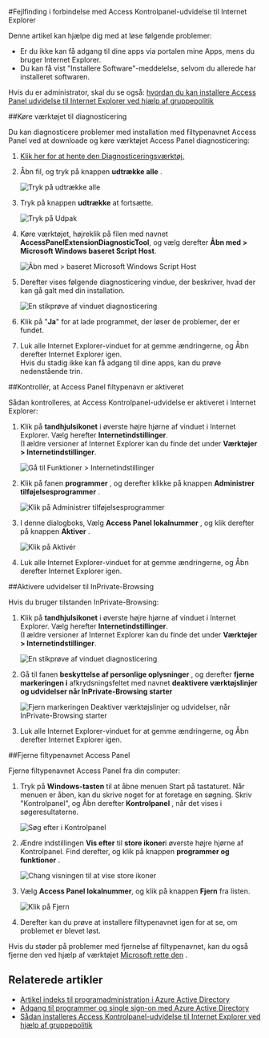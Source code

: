 <properties
    pageTitle="Fejlfinding i forbindelse med Access Kontrolpanel-udvidelse til Internet Explorer | Microsoft Azure"
    description="Sådan bruger Gruppepolitik til at installere tilføjelsesprogrammet Internet Explorer til portalen mine Apps."
    services="active-directory"
    documentationCenter=""
    authors="MarkusVi"
    manager="femila"
    editor=""/>

<tags
    ms.service="active-directory"
    ms.devlang="na"
    ms.topic="article"
    ms.tgt_pltfrm="na"
    ms.workload="identity"
    ms.date="08/16/2016"
    ms.author="markvi"/>

#<a name="troubleshooting-the-access-panel-extension-for-internet-explorer"></a>Fejlfinding i forbindelse med Access Kontrolpanel-udvidelse til Internet Explorer

Denne artikel kan hjælpe dig med at løse følgende problemer:

- Er du ikke kan få adgang til dine apps via portalen mine Apps, mens du bruger Internet Explorer.
- Du kan få vist "Installere Software"-meddelelse, selvom du allerede har installeret softwaren.

Hvis du er administrator, skal du se også: [hvordan du kan installere Access Panel udvidelse til Internet Explorer ved hjælp af gruppepolitik](active-directory-saas-ie-group-policy.md)

##<a name="run-the-diagnostic-tool"></a>Køre værktøjet til diagnosticering

Du kan diagnosticere problemer med installation med filtypenavnet Access Panel ved at downloade og køre værktøjet Access Panel diagnosticering:

1. [Klik her for at hente den Diagnosticeringsværktøj.](https://account.activedirectory.windowsazure.com/applications/AccessPanelExtensionDiagnosticTool/AccessPanelExtensionDiagnosticTool.zip)

2. Åbn fil, og tryk på knappen **udtrække alle** .

    ![Tryk på udtrække alle](./media/active-directory-saas-ie-troubleshooting/extract1.png)

3. Tryk på knappen **udtrække** at fortsætte.

    ![Tryk på Udpak](./media/active-directory-saas-ie-troubleshooting/extract2.png)

4. Køre værktøjet, højreklik på filen med navnet **AccessPanelExtensionDiagnosticTool**, og vælg derefter **Åbn med > Microsoft Windows baseret Script Host**.

    ![Åbn med > baseret Microsoft Windows Script Host](./media/active-directory-saas-ie-troubleshooting/open_tool.png)

5. Derefter vises følgende diagnosticering vindue, der beskriver, hvad der kan gå galt med din installation.

    ![En stikprøve af vinduet diagnosticering](./media/active-directory-saas-ie-troubleshooting/tool_preview.png)

6. Klik på "**Ja**" for at lade programmet, der løser de problemer, der er fundet.

7. Luk alle Internet Explorer-vinduet for at gemme ændringerne, og Åbn derefter Internet Explorer igen.<br />Hvis du stadig ikke kan få adgang til dine apps, kan du prøve nedenstående trin.

##<a name="check-that-the-access-panel-extension-is-enabled"></a>Kontrollér, at Access Panel filtypenavn er aktiveret

Sådan kontrolleres, at Access Kontrolpanel-udvidelse er aktiveret i Internet Explorer:

1. Klik på **tandhjulsikonet** i øverste højre hjørne af vinduet i Internet Explorer. Vælg herefter **Internetindstillinger**.<br />(I ældre versioner af Internet Explorer kan du finde det under **Værktøjer > Internetindstillinger**.

    ![Gå til Funktioner > Internetindstillinger](./media/active-directory-saas-ie-troubleshooting/internetoptions.png)

2. Klik på fanen **programmer** , og derefter klikke på knappen **Administrer tilføjelsesprogrammer** .

    ![Klik på Administrer tilføjelsesprogrammer](./media/active-directory-saas-ie-troubleshooting/internetoptions_programs.png)

3. I denne dialogboks, Vælg **Access Panel lokalnummer** , og klik derefter på knappen **Aktiver** .

    ![Klik på Aktivér](./media/active-directory-saas-ie-troubleshooting/enableaddon.png)

4. Luk alle Internet Explorer-vinduet for at gemme ændringerne, og Åbn derefter Internet Explorer igen.

##<a name="enable-extensions-for-inprivate-browsing"></a>Aktivere udvidelser til InPrivate-Browsing

Hvis du bruger tilstanden InPrivate-Browsing:

1. Klik på **tandhjulsikonet** i øverste højre hjørne af vinduet i Internet Explorer. Vælg herefter **Internetindstillinger**.<br />(I ældre versioner af Internet Explorer kan du finde det under **Værktøjer > Internetindstillinger**.

    ![En stikprøve af vinduet diagnosticering](./media/active-directory-saas-ie-troubleshooting/inprivateoptions.png)

2. Gå til fanen **beskyttelse af personlige oplysninger** , og derefter **fjerne markeringen i** afkrydsningsfeltet med navnet **deaktivere værktøjslinjer og udvidelser når InPrivate-Browsing starter**</p>

    ![Fjern markeringen Deaktiver værktøjslinjer og udvidelser, når InPrivate-Browsing starter](./media/active-directory-saas-ie-troubleshooting/enabletoolbars.png)

3. Luk alle Internet Explorer-vinduet for at gemme ændringerne, og Åbn derefter Internet Explorer igen.

##<a name="uninstall-the-access-panel-extension"></a>Fjerne filtypenavnet Access Panel

Fjerne filtypenavnet Access Panel fra din computer:

1. Tryk på **Windows-tasten** til at åbne menuen Start på tastaturet. Når menuen er åben, kan du skrive noget for at foretage en søgning. Skriv "Kontrolpanel", og Åbn derefter **Kontrolpanel** , når det vises i søgeresultaterne.

    ![Søg efter i Kontrolpanel](./media/active-directory-saas-ie-troubleshooting/search_sm.png)

2. Ændre indstillingen **Vis efter** til **store ikoner**i øverste højre hjørne af Kontrolpanel. Find derefter, og klik på knappen **programmer og funktioner** .

    ![Chang visningen til at vise store ikoner](./media/active-directory-saas-ie-troubleshooting/control_panel.png)

3. Vælg **Access Panel lokalnummer**, og klik på knappen **Fjern** fra listen.

    ![Klik på Fjern](./media/active-directory-saas-ie-troubleshooting/uninstall.png)

4. Derefter kan du prøve at installere filtypenavnet igen for at se, om problemet er blevet løst.

Hvis du støder på problemer med fjernelse af filtypenavnet, kan du også fjerne den ved hjælp af værktøjet [Microsoft rette den](https://go.microsoft.com/?linkid=9779673) .

## <a name="related-articles"></a>Relaterede artikler

- [Artikel indeks til programadministration i Azure Active Directory](active-directory-apps-index.md)
- [Adgang til programmer og single sign-on med Azure Active Directory](active-directory-appssoaccess-whatis.md)
- [Sådan installeres Access Kontrolpanel-udvidelse til Internet Explorer ved hjælp af gruppepolitik](active-directory-saas-ie-group-policy.md)
